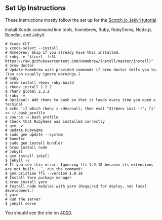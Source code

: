 ## Set Up Instructions

These instructions mostly follow the set up for the [Scotch.io Jekyll tutorial](https://scotch.io/tutorials/getting-started-with-jekyll-plus-a-free-bootstrap-3-starter-theme).

Install Xcode command line tools, homebrew, Ruby, RubyGems, Node.js, Bundler, and Jekyll.

```
# Xcode CLT
$ xcode-select --install
# Homebrew. Skip if you already have this installed.
$ ruby -e "$(curl -fsSL https://raw.githubusercontent.com/Homebrew/install/master/install)"
$ brew doctor
# Update homebrew with provided commands if brew doctor tells you to. (You can usually ignore warnings.)
# Ruby
$ brew install rbenv ruby-build
$ rbenv install 2.2.2
$ rbenv global 2.2.2
$ ruby -v
# Optional: Add rbenv to bash so that it loads every time you open a terminal
$ echo 'if which rbenv > /dev/null; then eval "$(rbenv init -)"; fi' >> ~/.bash_profile
$ source ~/.bash_profile
# Check that RubyGems was installed correctly
$ gem -v
# Update RubyGems
$ sudo gem update --system
# Bundler
$ sudo gem install bundler
$ brew install node
# Jekyll
$ gem install jekyll
$ jekyll -v
# If you see this error: Ignoring ffi-1.9.18 because its extensions are not built...`, run the command:
$ gem pristine ffi --version 1.9.18
# Install Yarn package manager
$ brew install yarn
# Install node modules with yarn (Required for deploy, not local development.)
$ yarn
# Run the server
$ jekyll serve
```

You should see the site on [4000](http://127.0.0.1:4000).

